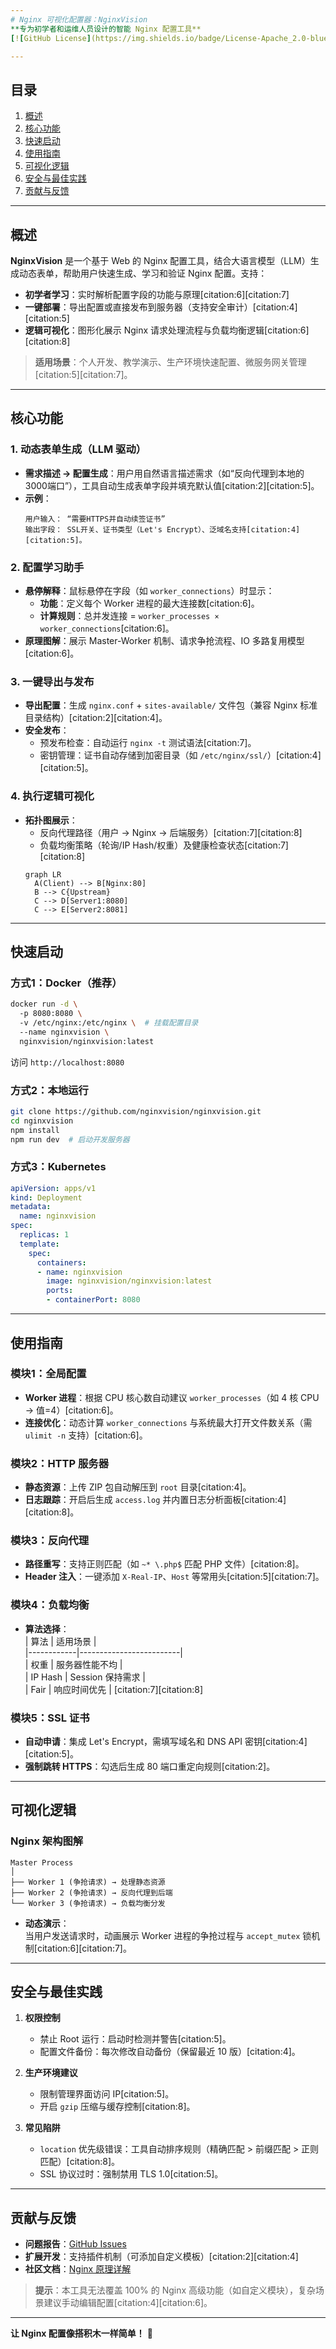 ```yaml
---
# Nginx 可视化配置器：NginxVision  
**专为初学者和运维人员设计的智能 Nginx 配置工具**  
[![GitHub License](https://img.shields.io/badge/License-Apache_2.0-blue.svg)](https://opensource.org/licenses/Apache-2.0)  

---
```


## 目录  
1. [概述](#概述)  
2. [核心功能](#核心功能)  
3. [快速启动](#快速启动)  
4. [使用指南](#使用指南)  
5. [可视化逻辑](#可视化逻辑)  
6. [安全与最佳实践](#安全与最佳实践)  
7. [贡献与反馈](#贡献与反馈)  

---

## 概述  
**NginxVision** 是一个基于 Web 的 Nginx 配置工具，结合大语言模型（LLM）生成动态表单，帮助用户快速生成、学习和验证 Nginx 配置。支持：  
- **初学者学习**：实时解析配置字段的功能与原理[citation:6][citation:7]  
- **一键部署**：导出配置或直接发布到服务器（支持安全审计）[citation:4][citation:5]  
- **逻辑可视化**：图形化展示 Nginx 请求处理流程与负载均衡逻辑[citation:6][citation:8]  

> **适用场景**：个人开发、教学演示、生产环境快速配置、微服务网关管理[citation:5][citation:7]。  

---

## 核心功能  
### 1. **动态表单生成（LLM 驱动）**  
- **需求描述 → 配置生成**：用户用自然语言描述需求（如“反向代理到本地的3000端口”），工具自动生成表单字段并填充默认值[citation:2][citation:5]。  
- **示例**：  
  ```plaintext  
  用户输入： “需要HTTPS并自动续签证书”  
  输出字段： SSL开关、证书类型（Let's Encrypt）、泛域名支持[citation:4][citation:5]。  
  ```  

### 2. **配置学习助手**  
- **悬停解释**：鼠标悬停在字段（如 `worker_connections`）时显示：  
  - **功能**：定义每个 Worker 进程的最大连接数[citation:6]。  
  - **计算规则**：总并发连接 = `worker_processes × worker_connections`[citation:6]。  
- **原理图解**：展示 Master-Worker 机制、请求争抢流程、IO 多路复用模型[citation:6]。  

### 3. **一键导出与发布**  
- **导出配置**：生成 `nginx.conf` + `sites-available/` 文件包（兼容 Nginx 标准目录结构）[citation:2][citation:4]。  
- **安全发布**：  
  - 预发布检查：自动运行 `nginx -t` 测试语法[citation:7]。  
  - 密钥管理：证书自动存储到加密目录（如 `/etc/nginx/ssl/`）[citation:4][citation:5]。  

### 4. **执行逻辑可视化**  
- **拓扑图展示**：  
  - 反向代理路径（用户 → Nginx → 后端服务）[citation:7][citation:8]  
  - 负载均衡策略（轮询/IP Hash/权重）及健康检查状态[citation:7][citation:8]  
  ```mermaid  
  graph LR  
    A(Client) --> B[Nginx:80]  
    B --> C{Upstream}  
    C --> D[Server1:8080]  
    C --> E[Server2:8081]  
  ```  

---

## 快速启动  
### 方式1：Docker（推荐）  
```bash  
docker run -d \  
  -p 8080:8080 \  
  -v /etc/nginx:/etc/nginx \  # 挂载配置目录  
  --name nginxvision \  
  nginxvision/nginxvision:latest  
```  
访问 `http://localhost:8080`  

### 方式2：本地运行  
```bash  
git clone https://github.com/nginxvision/nginxvision.git  
cd nginxvision  
npm install  
npm run dev  # 启动开发服务器  
```  

### 方式3：Kubernetes  
```yaml  
apiVersion: apps/v1  
kind: Deployment  
metadata:  
  name: nginxvision  
spec:  
  replicas: 1  
  template:  
    spec:  
      containers:  
      - name: nginxvision  
        image: nginxvision/nginxvision:latest  
        ports:  
        - containerPort: 8080  
```  

---

## 使用指南  
### 模块1：全局配置  
- **Worker 进程**：根据 CPU 核心数自动建议 `worker_processes`（如 4 核 CPU → 值=4）[citation:6]。  
- **连接优化**：动态计算 `worker_connections` 与系统最大打开文件数关系（需 `ulimit -n` 支持）[citation:6]。  

### 模块2：HTTP 服务器  
- **静态资源**：上传 ZIP 包自动解压到 `root` 目录[citation:4]。  
- **日志跟踪**：开启后生成 `access.log` 并内置日志分析面板[citation:4][citation:8]。  

### 模块3：反向代理  
- **路径重写**：支持正则匹配（如 `~* \.php$` 匹配 PHP 文件）[citation:8]。  
- **Header 注入**：一键添加 `X-Real-IP`、`Host` 等常用头[citation:5][citation:7]。  

### 模块4：负载均衡  
- **算法选择**：  
  | 算法       | 适用场景                  |  
  |------------|-------------------------|  
  | 权重       | 服务器性能不均           |  
  | IP Hash    | Session 保持需求        |  
  | Fair       | 响应时间优先             | [citation:7][citation:8]  

### 模块5：SSL 证书  
- **自动申请**：集成 Let's Encrypt，需填写域名和 DNS API 密钥[citation:4][citation:5]。  
- **强制跳转 HTTPS**：勾选后生成 80 端口重定向规则[citation:2]。  

---

## 可视化逻辑  
### Nginx 架构图解  
```plaintext  
Master Process  
│  
├── Worker 1 (争抢请求) → 处理静态资源  
├── Worker 2 (争抢请求) → 反向代理到后端  
└── Worker 3 (争抢请求) → 负载均衡分发  
```  
- **动态演示**：  
  当用户发送请求时，动画展示 Worker 进程的争抢过程与 `accept_mutex` 锁机制[citation:6][citation:7]。  

---

## 安全与最佳实践  
1. **权限控制**  
   - 禁止 Root 运行：启动时检测并警告[citation:5]。  
   - 配置文件备份：每次修改自动备份（保留最近 10 版）[citation:4]。  

2. **生产环境建议**  
   - 限制管理界面访问 IP[citation:5]。  
   - 开启 `gzip` 压缩与缓存控制[citation:8]。  

3. **常见陷阱**  
   - `location` 优先级错误：工具自动排序规则（精确匹配 > 前缀匹配 > 正则匹配）[citation:8]。  
   - SSL 协议过时：强制禁用 TLS 1.0[citation:5]。  

---

## 贡献与反馈  
- **问题报告**：[GitHub Issues](https://github.com/nginxvision/nginxvision/issues)  
- **扩展开发**：支持插件机制（可添加自定义模板）[citation:2][citation:4]  
- **社区文档**：[Nginx 原理详解](https://github.com/nginxvision/docs)  

> **提示**：本工具无法覆盖 100% 的 Nginx 高级功能（如自定义模块），复杂场景建议手动编辑配置[citation:4][citation:6]。  

---  
**让 Nginx 配置像搭积木一样简单！** 🚀